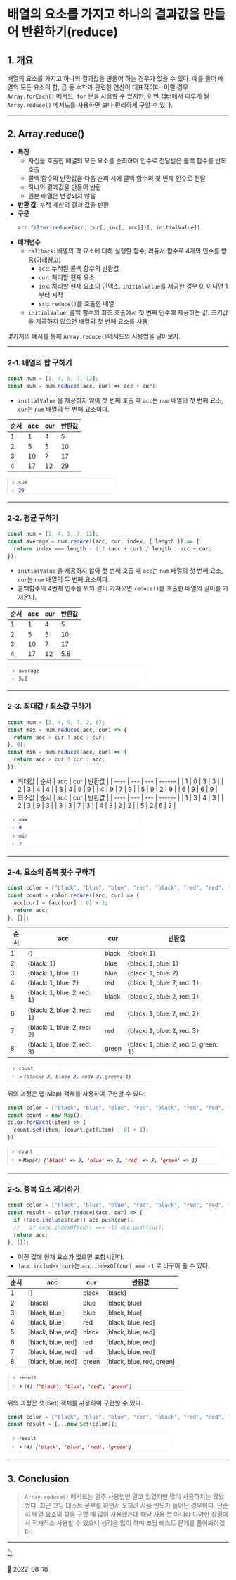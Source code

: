 # 배열의 요소를 가지고 하나의 결과값을 만들어 반환하기(reduce)

## 1. 개요

배열의 요소를 가지고 하나의 결과값을 만들어 하는 경우가 있을 수 있다. 예를 들어 배열의 모든 요소의 합, 곱 등
수학과 관련한 연산이 대표적이다. 이럴 경우 `Array.forEach()` 메서드, `for` 문을 사용할 수 있지만,
이번 챕터에서 다루게 될 `Array.reduce()` 메서드를 사용하면 보다 편리하게 구할 수 있다.

---

## 2. Array.reduce()

- **특징**
  - 자신을 호출한 배열의 모든 요소를 순회하며 인수로 전달받은 콜백 함수를 반복 호출
  - 콜백 함수의 반환값을 다음 순회 시에 콜백 함수의 첫 번째 인수로 전달
  - 하나의 결과값을 만들어 반환
  - 원본 배열은 변경되지 않음
- **반환 값**: 누적 계산의 결과 값을 반환
- **구문**
  ```javascript
  arr.filter(reduce(acc, cur[, inx[, src]])[, initialValue])
  ```
- **매개변수**
  - `callback`: 배열의 각 요소에 대해 실행할 함수, 리듀서 함수로 4개의 인수를 받음(아래참고)
    - `acc`: 누적된 콜백 함수의 반환값
    - `cur`: 처리할 현재 요소
    - `inx`: 처리할 현재 요소의 인덱스. `initialValue`를 제공한 경우 0, 아니면 1부터 시작
    - `src`: `reduce()`를 호출한 배열
  - `initialValue`: 콜백 함수의 최초 호출에서 첫 번째 인수에 제공하는 값. 초기값을 제공하지 않으면 배열의 첫 번째 요소를 사용

몇가지의 예시를 통해 `Array.reduce()`메서드의 사용법을 알아보자.

---

### 2-1. 배열의 합 구하기

```javascript
const num = [1, 4, 5, 7, 12];
const sum = num.reduce((acc, cur) => acc + cur);
```

- `initialValue` 을 제공하지 않아 첫 번째 호출 때 `acc`는 `num` 배열의 첫 번째 요소, `cur`는 `num` 배열의 두 번째 요소이다.

| 순서 | acc | cur | 반환값 |
| ---- | --- | --- | ------ |
| 1    | 1   | 4   | 5      |
| 2    | 5   | 5   | 10     |
| 3    | 10  | 7   | 17     |
| 4    | 17  | 12  | 29     |

![reduce 1](/image/JS/ArrayMethod/Reduce/reduce1.png)

---

### 2-2. 평균 구하기

```javascript
const num = [1, 4, 5, 7, 12];
const average = num.reduce((acc, cur, index, { length }) => {
  return index === length - 1 ? (acc + cur) / length : acc + cur;
});
```

- `initialValue` 을 제공하지 않아 첫 번째 호출 때 `acc`는 `num` 배열의 첫 번째 요소, `cur`는 `num` 배열의 두 번째 요소이다.
- 콜백함수의 4번재 인수를 위와 같이 가져오면 `reduce()`를 호출한 배열의 길이를 가져온다.

| 순서 | acc | cur | 반환값 |
| ---- | --- | --- | ------ |
| 1    | 1   | 4   | 5      |
| 2    | 5   | 5   | 10     |
| 3    | 10  | 7   | 17     |
| 4    | 17  | 12  | 5.8    |

![reduce 2](/image/JS/ArrayMethod/Reduce/reduce2.png)

---

### 2-3. 최대값 / 최소값 구하기

```javascript
const num = [3, 4, 9, 7, 2, 6];
const max = num.reduce((acc, cur) => {
  return acc > cur ? acc : cur;
}, 0);
const min = num.reduce((acc, cur) => {
  return acc > cur ? cur : acc;
});
```

- 최대값
  | 순서 | acc | cur | 반환값 |
  | ---- | --- | --- | ------ |
  | 1 | 0 | 3 | 3 |
  | 2 | 3 | 4 | 4 |
  | 3 | 4 | 9 | 9 |
  | 4 | 9 | 7 | 9 |
  | 5 | 9 | 2 | 9 |
  | 6 | 9 | 6 | 9 |
- 최소값
  | 순서 | acc | cur | 반환값 |
  | ---- | --- | --- | ------ |
  | 1 | 3 | 4 | 3 |
  | 2 | 3 | 9 | 3 |
  | 3 | 3 | 7 | 3 |
  | 4 | 3 | 2 | 2 |
  | 5 | 2 | 6 | 2 |

![reducd 3](/image/JS/ArrayMethod/Reduce/reduce3.png)

---

### 2-4. 요소의 중복 횟수 구하기

```javascript
const color = ["black", "blue", "blue", "red", "black", "red", "red", "green"];
const count = color.reduce((acc, cur) => {
  acc[cur] = (acc[cur] | 0) + 1;
  return acc;
}, {});
```

| 순서 | acc                         | cur   | 반환값                                |
| ---- | --------------------------- | ----- | ------------------------------------- |
| 1    | {}                          | black | {black: 1}                            |
| 2    | {black: 1}                  | blue  | {black: 1, blue: 1}                   |
| 3    | {black: 1, blue: 1}         | blue  | {black: 1, blue: 2}                   |
| 4    | {black: 1, blue: 2}         | red   | {black: 1, blue: 2, red: 1}           |
| 5    | {black: 1, blue: 2, red: 1} | black | {black: 2, blue: 2, red: 1}           |
| 6    | {black: 2, blue: 2, red: 1} | red   | {black: 1, blue: 2, red: 2}           |
| 7    | {black: 1, blue: 2, red: 2} | red   | {black: 1, blue: 2, red: 3}           |
| 8    | {black: 1, blue: 2, red: 3} | green | {black: 1, blue: 2, red: 3, green: 1} |

![reduce 4](/image/JS/ArrayMethod/Reduce/reudce4.png)

위의 과정은 맵(Map) 객체를 사용하여 구현할 수 있다.

```javascript
const color = ["black", "blue", "blue", "red", "black", "red", "red", "green"];
const count = new Map();
color.forEach((item) => {
  count.set(item, (count.get(item) | 0) + 1);
});
```

![reduce 5 - map](/image/JS/ArrayMethod/Reduce/reduce5%20-%20map.png)

---

### 2-5. 중복 요소 제거하기

```javascript
const color = ["black", "blue", "blue", "red", "black", "red", "red", "green"];
const result = color.reduce((acc, cur) => {
  if (!acc.includes(cur)) acc.push(cur);
  //   if (acc.indexOf(cur) === -1) acc.push(cur);
  return acc;
}, []);
```

- 이전 값에 현재 요소가 없으면 포함시킨다.
- `!acc.includes(cur)`는 `acc.indexOf(cur) === -1` 로 바꾸어 줄 수 있다.

| 순서 | acc                | cur   | 반환값                    |
| ---- | ------------------ | ----- | ------------------------- |
| 1    | []                 | black | [black]                   |
| 2    | [black]            | blue  | [black, blue]             |
| 3    | [black, blue]      | blue  | [black, blue]             |
| 4    | [black, blue]      | red   | [black, blue, red]        |
| 5    | [black, blue, red] | black | [black, blue, red]        |
| 6    | [black, blue, red] | red   | [black, blue, red]        |
| 7    | [black, blue, red] | red   | [black, blue, red]        |
| 8    | [black, blue, red] | green | [black, blue, red, green] |

![reduce 6](/image/JS/ArrayMethod/Reduce/reduce6.png)

위의 과정은 셋(Set) 객체를 사용하여 구현할 수 있다.

```javascript
const color = ["black", "blue", "blue", "red", "black", "red", "red", "green"];
const result = [...new Set(color)];
```

![reduce 7 - set](/image/JS/ArrayMethod/Reduce/reduce7%20-%20set.png)

---

## 3. Conclusion

> `Array.reduce()` 메서드는 얼추 사용법만 알고 있었지만 많이 사용하지는 않았었다. 최근 코딩 테스트 공부를
> 하면서 오히려 사용 빈도가 늘어난 경우이다. 단순히 배열 요소의 합을 구할 때 많이 사용했는데 해당 사용 뿐 아니라
> 다양한 상황에서 적재적소 사용할 수 있으니 생각을 많이 하며 코딩 테스트 문제를 풀어봐야겠다.

---

[👆](#배열의-요소를-가지고-하나의-결과값을-만들어-반환하기reduce)

📅 2022-08-18
